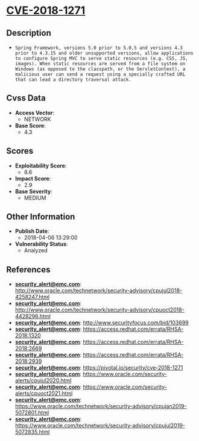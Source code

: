 
# [CVE-2018-1271](http://www.oracle.com/technetwork/security-advisory/cpujul2018-4258247.html)

## Description

- `Spring Framework, versions 5.0 prior to 5.0.5 and versions 4.3 prior to 4.3.15 and older unsupported versions, allow applications to configure Spring MVC to serve static resources (e.g. CSS, JS, images). When static resources are served from a file system on Windows (as opposed to the classpath, or the ServletContext), a malicious user can send a request using a specially crafted URL that can lead a directory traversal attack.`

## Cvss Data

- **Access Vector**:
  - NETWORK
- **Base Score**:
  - 4.3

## Scores

- **Exploitability Score**:
  - 8.6
- **Impact Score**:
  - 2.9
- **Base Severity**:
  - MEDIUM

## Other Information

- **Publish Date**:
  - 2018-04-06 13:29:00
- **Vulnerability Status**:
  - Analyzed

## References

- **security_alert@emc.com**: http://www.oracle.com/technetwork/security-advisory/cpujul2018-4258247.html
- **security_alert@emc.com**: http://www.oracle.com/technetwork/security-advisory/cpuoct2018-4428296.html
- **security_alert@emc.com**: http://www.securityfocus.com/bid/103699
- **security_alert@emc.com**: https://access.redhat.com/errata/RHSA-2018:1320
- **security_alert@emc.com**: https://access.redhat.com/errata/RHSA-2018:2669
- **security_alert@emc.com**: https://access.redhat.com/errata/RHSA-2018:2939
- **security_alert@emc.com**: https://pivotal.io/security/cve-2018-1271
- **security_alert@emc.com**: https://www.oracle.com/security-alerts/cpujul2020.html
- **security_alert@emc.com**: https://www.oracle.com/security-alerts/cpuoct2021.html
- **security_alert@emc.com**: https://www.oracle.com/technetwork/security-advisory/cpujan2019-5072801.html
- **security_alert@emc.com**: https://www.oracle.com/technetwork/security-advisory/cpujul2019-5072835.html

